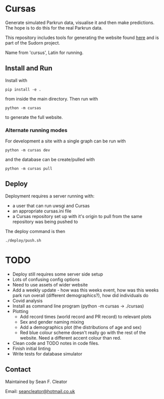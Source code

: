 # Cursas 

Generate simulated Parkrun data, visualise it and then make predictions. 
The hope is to do this for the real Parkrun data.

This repository includes tools for generating the website found [here](https://www.sfcleator.com/cursas) and is part of the Sudorn project.

Name from 'cursus', Latin for running. 

## Install and Run

Install with 
```
pip install -e . 
```
from inside the main directory.
Then run with
```
python -m cursas
```
to generate the full website.

### Alternate running modes

For development a site with a single graph can be run with 
```
python -m cursas dev 
```
and the database can be create/pulled with
```
python -m cursas pull
```

## Deploy

Deployment requires a server running with:

* a user that can run uwsgi and Cursas
* an appropriate cursas.ini file
* a Cursas repository set up with it's origin to pull from the same repository was being pushed to

The deploy command is then
```
./deploy/push.sh
```

# TODO

* Deploy still requires some server side setup
* Lots of confusing config options
* Need to use assets of wider website
* Add a weekly update - how was this weeks event, how was this weeks park run overall (different demographics?), how did individuals do
* Covid analysis
* Install as command line program (python -m cursas -> ./cursas)
* Plotting
    * Add record times (world record and PR record) to relevant plots
    * Sex and gender naming mixing
    * Add a demographics plot (the distributions of age and sex)
    * Red blue colour scheme doesn't really go with the rest of the website. Need a different accent colour than red.
* Clean code and TODO notes in code files.
* Finish initial linting
* Write tests for database simulator

## Contact
Maintained by Sean F. Cleator

Email: seancleator@hotmail.co.uk 
